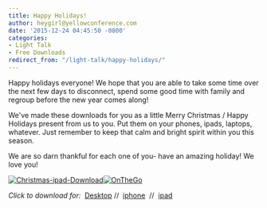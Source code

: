 ```yaml
---
title: Happy Holidays!
author: heygirl@yellowconference.com
date: '2015-12-24 04:45:50 -0800'
categories:
- Light Talk
- Free Downloads
redirect_from: "/light-talk/happy-holidays/"
---
```


Happy holidays everyone! We hope that you are able to take some time over the next few days to disconnect, spend some good time with family and regroup before the new year comes along!

We've made these downloads for you as a little Merry Christmas / Happy Holidays present from us to you. Put them on your phones, ipads, laptops, whatever. Just remember to keep that calm and bright spirit within you this season.

We are so darn thankful for each one of you- have an amazing holiday! We love you!

[![Christmas-ipad-Download](http://yellowconference.com/wp-content/uploads/2015/12/Christmas-ipad-Download.jpg)](http://yellowconference.com/wp-content/uploads/2015/12/Christmas-ipad-Download.jpg)[![OnTheGo](http://yellowconference.com/wp-content/uploads/2015/12/OnTheGo.jpg)](http://yellowconference.com/wp-content/uploads/2015/12/OnTheGo.jpg)

_Click to download for:_  [Desktop](http://yellowconference.com/wp-content/uploads/2015/12/Christmas-Desktop-Download.jpg) //  [iphone](http://yellowconference.com/wp-content/uploads/2015/12/Christmas-iphone-Download.jpg)  //  [ipad](http://yellowconference.com/wp-content/uploads/2015/12/Christmas-ipad-Download.jpg)
